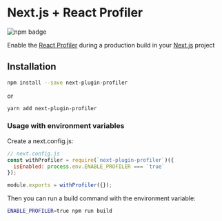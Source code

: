 # Next.js + React Profiler

![npm badge](https://img.shields.io/npm/v/next-plugin-profiler)

Enable the [React Profiler](https://reactjs.org/blog/2018/09/10/introducing-the-react-profiler.html) during a production build in your [Next.js](https://nextjs.org/) project

## Installation

```bash
npm install --save next-plugin-profiler
```

or

```bash
yarn add next-plugin-profiler
```

### Usage with environment variables

Create a next.config.js:

```js
// next.config.js
const withProfiler = require(`next-plugin-profiler`)({
  isEnabled: process.env.ENABLE_PROFILER === `true`
});

module.exports = withProfiler({});
```

Then you can run a build command with the environment variable:

```bash
ENABLE_PROFILER=true npm run build
```

